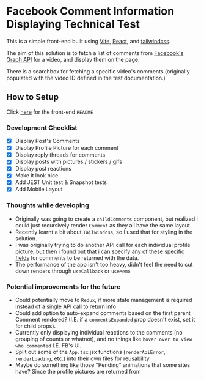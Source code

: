 # Facebook Comment Information Displaying Technical Test

This is a simple front-end built using [Vite](https://vitejs.dev/), [React](https://reactjs.org/), and [tailwindcss](https://tailwindcss.com/).

The aim of this solution is to fetch a list of comments from [Facebook's Graph API](https://developers.facebook.com/docs/graph-api/reference/live-video/comments/#Reading) for a video, and display them on the page.

There is a searchbox for fetching a specific video's comments (originally populated with the video ID defined in the test documentation.)

## How to Setup

Click [here](./front/README.md) for the front-end `README`

### Development Checklist

- [x] Display Post's Comments
- [x] Display Profile Picture for each comment
- [x] Display reply threads for comments
- [x] Display posts with pictures / stickers / gifs
- [x] Display post reactions
- [x] Make it look nice
- [x] Add JEST Unit test & Snapshot tests
- [X] Add Mobile Layout

### Thoughts while developing

- Originally was going to create a `childComments` component, but realized i could just recursively render `Comment` as they all have the same layout.
- Recently learnt a bit about `Tailwindcss`, so I used that for styling in the solution.
- I was originally trying to do another API call for each individual profile picture, but then i found out that i can specify [any of these specific fields](https://developers.facebook.com/docs/graph-api/reference/comment/) for comments to be returned with the data.
- The performance of the app isn't too heavy, didn't feel the need to cut down renders through `useCallback` or `useMemo`

### Potential improvements for the future

- Could potentially move to `Redux`, if more state management is required instead of a single API call to return info
- Could add option to auto-expand comments based on the first parent Comment rendered? (I.E. if a `commentsExpanded` prop doesn't exist, set it for child props).
- Currently only displaying individual reactions to the comments (no grouping of counts or whatnot), and no things like `hover over to view who commented` I.E. FB's UI.
- Split out some of the `App.tsx` jsx functions (`renderApiError`, `renderLoading`, etc.) into their own files for reusability.
- Maybe do something like those "Pending" animations that some sites have? Since the profile pictures are returned from